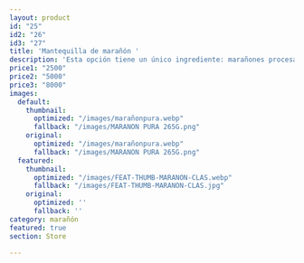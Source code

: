 ```yaml
---
layout: product
id: "25"
id2: "26"
id3: "27"
title: 'Mantequilla de marañón '
description: 'Esta opción tiene un único ingrediente: marañones procesasados. '
price1: "2500"
price2: "5000"
price3: "8000"
images:
  default:
    thumbnail:
      optimized: "/images/marañonpura.webp"
      fallback: "/images/MARANON PURA 265G.png"
    original:
      optimized: "/images/marañonpura.webp"
      fallback: "/images/MARANON PURA 265G.png"
  featured:
    thumbnail:
      optimized: "/images/FEAT-THUMB-MARANON-CLAS.webp"
      fallback: "/images/FEAT-THUMB-MARANON-CLAS.jpg"
    original:
      optimized: ''
      fallback: ''
category: marañón
featured: true
section: Store

---
```

